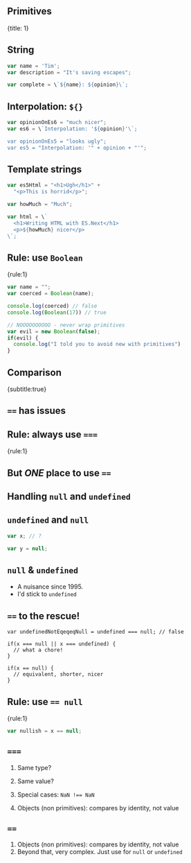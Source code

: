 ## Primitives
{title: 1}

## String
```javascript
var name = 'Tim';
var description = "It's saving escapes";

var complete = \`${name}: ${opinion}\`;
```


## Interpolation: `${}`

```javascript
var opinionOnEs6 = "much nicer";
var es6 = \`Interpolation: '${opinion}'\`;

var opinionOnEs5 = "looks ugly";
var es5 = "Interpolation: '" + opinion + "'";
```

## Template strings

```javascript
var es5Html = "<h1>Ugh</h1>" +
  "<p>This is horrid</p>";

var howMuch = "Much";

var html = \`
  <h1>Writing HTML with ES.Next</h1>
  <p>${howMuch} nicer</p>
\`;
```

## Rule: use `Boolean`
{rule:1}

```javascript
var name = "";
var coerced = Boolean(name);

console.log(coerced) // false
console.log(Boolean(17)) // true

// NOOOOOOOOOO - never wrap primitives
var evil = new Boolean(false);
if(evil) {
  console.log("I told you to avoid new with primitives")
}
```


## Comparison
{subtitle:true}

## `==` has issues

<!-- TODO image -->

## Rule: always use `===`
{rule:1}

## But *ONE* place to use `==`

## Handling `null` and `undefined`


## `undefined` and `null`

```javascript
var x; // ?

var y = null;
```

## `null` & `undefined`

- A nuisance since 1995.
- I'd stick to `undefined`

## `==` to the rescue!

```
var undefinedNotEqeqeqNull = undefined === null; // false

if(x === null || x === undefined) {
  // what a chore!
}

if(x == null) {
  // equivalent, shorter, nicer
}
```

## Rule: use `== null`
{rule:1}

```javascript
var nullish = x == null;
```

## `===`

1. Same type?
1. Same value?

1. Special cases: `NaN !== NaN`
1. Objects (non primitives): compares by identity, not value

## `==`

1. Objects (non primitives): compares by identity, not value
1. Beyond that, very complex. Just use for `null` or `undefined`

